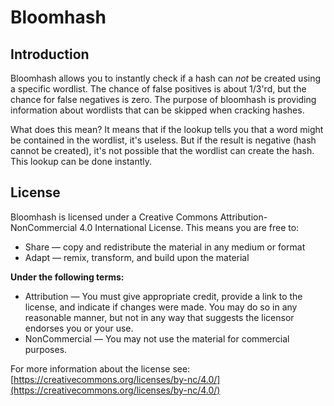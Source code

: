 # Bloomhash

## Introduction

Bloomhash allows you to instantly check if a hash can _not_ be created using a specific wordlist. The chance of false positives is about 1/3'rd, but the chance for false negatives is zero. The purpose of bloomhash is providing information about wordlists that can be skipped when cracking hashes.

What does this mean? It means that if the lookup tells you that a word might be contained in the wordlist, it's useless. But if the result is negative (hash cannot be created), it's not possible that the wordlist can create the hash. This lookup can be done instantly. 

## License

Bloomhash is licensed under a Creative Commons Attribution-NonCommercial 4.0 International License. This means you are free to:

* Share — copy and redistribute the material in any medium or format
* Adapt — remix, transform, and build upon the material

**Under the following terms:**
* Attribution — You must give appropriate credit, provide a link to the license, and indicate if changes were made. You may do so in any reasonable manner, but not in any way that suggests the licensor endorses you or your use.
* NonCommercial — You may not use the material for commercial purposes. 

For more information about the license see:
[https://creativecommons.org/licenses/by-nc/4.0/](https://creativecommons.org/licenses/by-nc/4.0/)
